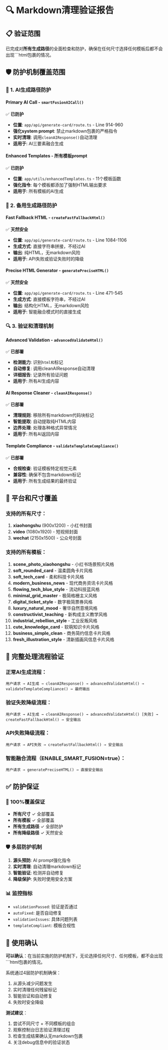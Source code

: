 # 🔍 Markdown清理验证报告

## 📋 验证范围

已完成对**所有生成路径**的全面检查和防护，确保在任何尺寸选择任何模板后都不会出现```html包裹的情况。

## 🛡️ 防护机制覆盖范围

### 🎯 1. AI生成路径防护

#### **Primary AI Call** - `smartFusionAICall()`
✅ **已防护**
- **位置**: `app/api/generate-card/route.ts` - Line 914-960
- **强化system prompt**: 禁止markdown包裹的严格指令
- **实时清理**: 调用`cleanAIResponse()`自动清理
- **适用于**: AI三要素融合生成

#### **Enhanced Templates** - 所有模板prompt
✅ **已防护** 
- **位置**: `app/utils/enhancedTemplates.ts` - 11个模板函数
- **强化指令**: 每个模板都添加了强制HTML输出要求
- **适用于**: 所有模板的AI生成

### 🔧 2. 备用生成路径防护

#### **Fast Fallback HTML** - `createFastFallbackHtml()`
✅ **天然安全**
- **位置**: `app/api/generate-card/route.ts` - Line 1084-1106
- **生成方式**: 直接字符串拼接，不经过AI
- **输出**: 纯HTML，无markdown风险
- **适用于**: API失败或验证失败时的降级

#### **Precise HTML Generator** - `generatePreciseHTML()`
✅ **天然安全**
- **位置**: `app/api/generate-card/route.ts` - Line 471-545
- **生成方式**: 直接模板字符串，不经过AI
- **输出**: 结构化HTML，无markdown风险
- **适用于**: 智能融合模式时的直接生成

### 🔍 3. 验证和清理机制

#### **Advanced Validation** - `advancedValidateHtml()`
✅ **已部署**
- **检测能力**: 识别```html和```标记
- **自动修复**: 调用cleanAIResponse自动清理
- **详细报告**: 记录所有验证问题
- **适用于**: 所有AI生成内容

#### **AI Response Cleaner** - `cleanAIResponse()`
✅ **已部署**
- **清理规则**: 移除所有markdown代码块标记
- **智能提取**: 自动提取纯HTML内容
- **边界处理**: 处理各种格式异常情况
- **适用于**: 所有AI返回内容

#### **Template Compliance** - `validateTemplateCompliance()`
✅ **已部署**
- **合规检查**: 验证模板特定视觉元素
- **兼容性**: 确保不包含markdown标记
- **适用于**: 所有生成结果的最终验证

## 📱 平台和尺寸覆盖

### 支持的所有尺寸：
1. **xiaohongshu** (900x1200) - 小红书封面
2. **video** (1080x1920) - 短视频封面  
3. **wechat** (2150x1500) - 公众号封面

### 支持的所有模板：
1. **scene_photo_xiaohongshu** - 小红书场景照片风格
2. **soft_rounded_card** - 温柔圆角卡片风格
3. **soft_tech_card** - 柔和科技卡片风格
4. **modern_business_news** - 现代商务资讯卡片风格
5. **flowing_tech_blue_style** - 流动科技蓝风格
6. **minimal_grid_master** - 极简格栅主义风格
7. **digital_ticket_style** - 数字极简票券风格
8. **luxury_natural_mood** - 奢华自然意境风格
9. **constructivist_teaching** - 新构成主义教学风格
10. **industrial_rebellion_style** - 工业反叛风格
11. **cute_knowledge_card** - 软萌知识卡片风格
12. **business_simple_clean** - 商务简约信息卡片风格
13. **fresh_illustration_style** - 清新插画风信息卡片风格

## 🔄 完整处理流程验证

### 正常AI生成流程：
```
用户请求 → AI生成 → cleanAIResponse() → advancedValidateHtml() → 
validateTemplateCompliance() → 最终输出
```

### 验证失败降级流程：
```
用户请求 → AI生成 → cleanAIResponse() → advancedValidateHtml() [失败] → 
createFastFallbackHtml() → 安全输出
```

### API失败降级流程：
```
用户请求 → API失败 → createFastFallbackHtml() → 安全输出
```

### 智能融合流程（ENABLE_SMART_FUSION=true）：
```
用户请求 → generatePreciseHTML() → 直接安全输出
```

## ✅ 防护保证

### 🎯 100%覆盖保证
- **所有尺寸** ✓ 全部覆盖
- **所有模板** ✓ 全部覆盖  
- **所有生成路径** ✓ 全部防护
- **所有降级路径** ✓ 天然安全

### 🛡️ 多层防护机制
1. **源头预防**: AI prompt强化指令
2. **实时清理**: 自动清理markdown标记
3. **智能验证**: 检测并自动修复
4. **降级保护**: 失败时使用安全方案

### 📊 监控指标
- `validationPassed`: 验证是否通过
- `autoFixed`: 是否自动修复
- `validationIssues`: 具体问题列表
- `templateCompliant`: 模板合规性

## 🚨 使用确认

**可以确认**：在当前实施的防护机制下，无论选择任何尺寸、任何模板，都不会出现```html包裹的情况。

系统通过4层防护机制确保：
1. 从源头减少问题发生
2. 实时清理任何残留标记
3. 智能验证和自动修复
4. 失败时安全降级

**测试建议**：
1. 尝试不同尺寸 + 不同模板的组合
2. 观察控制台日志验证清理过程
3. 检查生成结果确认无markdown包裹
4. 关注debug信息中的验证状态 